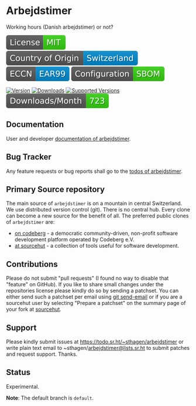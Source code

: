 # Arbejdstimer

Working hours (Danish arbejdstimer) or not?

[![License](docs/badges/license-spdx-mit.svg)](https://git.sr.ht/~sthagen/arbejdstimer/tree/default/item/LICENSE)
[![Country of Origin](docs/badges/country-of-origin-name-switzerland-neutral.svg)](https://git.sr.ht/~sthagen/arbejdstimer/tree/default/item/COUNTRY-OF-ORIGIN)
[![Export Classification Control Number (ECCN)](docs/badges/export-control-classification-number_eccn-ear99-neutral.svg)](https://git.sr.ht/~sthagen/arbejdstimer/tree/default/item/EXPORT-CONTROL-CLASSIFICATION-NUMBER)
[![Configuration](docs/badges/configuration-sbom.svg)](https://git.sr.ht/~sthagen/arbejdstimer/tree/default/item/docs/third-party/README.md)

[![Version](https://img.shields.io/pypi/v/arbejdstimer.svg?style=flat)](https://pypi.python.org/pypi/arbejdstimer/)
[![Downloads](https://static.pepy.tech/badge/arbejdstimer/month)](https://pepy.tech/project/arbejdstimer)
[![Supported Versions](https://img.shields.io/pypi/pyversions/arbejdstimer.svg?style=flat)](https://pypi.python.org/pypi/arbejdstimer/)
[![Maintenance Status](docs/badges/downloads-per-month.svg)](https://git.sr.ht/~sthagen/arbejdstimer/log)

## Documentation

User and developer [documentation of arbejdstimer](https://codes.dilettant.life/docs/arbejdstimer).

## Bug Tracker

Any feature requests or bug reports shall go to the [todos of arbejdstimer](https://todo.sr.ht/~sthagen/arbejdstimer).

## Primary Source repository

The main source of `arbejdstimer` is on a mountain in central Switzerland.
We use distributed version control (git).
There is no central hub.
Every clone can become a new source for the benefit of all.
The preferred public clones of `arbejdstimer` are:

* [on codeberg](https://codeberg.org/sthagen/arbejdstimer) - a democratic community-driven, non-profit software development platform operated by Codeberg e.V.
* [at sourcehut](https://git.sr.ht/~sthagen/arbejdstimer) - a collection of tools useful for software development.

## Contributions

Please do not submit "pull requests" (I found no way to disable that "feature" on GitHub).
If you like to share small changes under the repositories license please kindly do so by sending a patchset.
You can either send such a patchset per email using [git send-email](https://git-send-email.io) or 
if you are a sourcehut user by selecting "Prepare a patchset" on the summary page of your fork at [sourcehut](https://git.sr.ht/).

## Support

Please kindly submit issues at https://todo.sr.ht/~sthagen/arbejdstimer or write plain text email to ~sthagen/arbejdstimer@lists.sr.ht to submit patches and request support. Thanks.

## Status

Experimental.

**Note**: The default branch is `default`.
